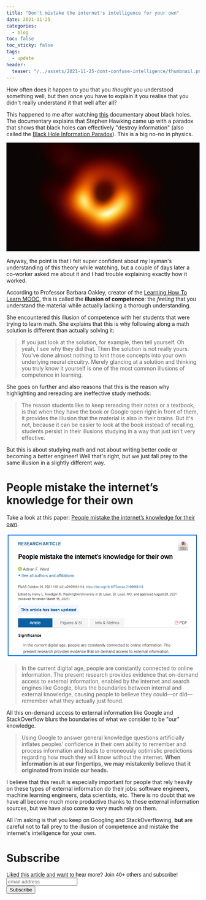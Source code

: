 ```yaml
---
title: "Don't mistake the internet's intelligence for your own"
date: 2021-11-25
categories:
  - blog
toc: false
toc_sticky: false
tags:
  - update
header:
  teaser: "/../assets/2021-11-25-dont-confuse-intelligence/thumbnail.png"
---
```


How often does it happen to you that you *thought* you understood something
well, but then once you have to explain it you realise that you didn't
really understand it that well after all?

This happened to me after watching [this](https://www.imdb.com/title/tt11863046)
documentary about black holes.  The documentary explains that Stephen Hawking
came up with a paradox that shows that black holes can effectively "destroy
information" (also called the [Black Hole Information
Paradox](https://en.wikipedia.org/wiki/Black_hole_information_paradox)). This is
a big no-no in physics. 

![](/../assets/2021-11-25-dont-confuse-intelligence/black-hole.png)

Anyway, the point is that I felt super confident about my layman's understanding
of this theory while watching, but a couple of days later a co-worker asked me
about it and I had trouble explaining exactly how it worked.

According to Professor Barbara Oakley, creator of the [Learning How To Learn
MOOC](https://www.coursera.org/learn/learning-how-to-learn), this is called the
**illusion of competence**: the *feeling* that you understand the material while
actually lacking a thorough understanding. 

She encountered this illusion of competence with her students that were trying
to learn math. She explains that this is why following along a math solution is
different than actually solving it:

> If you just look at the solution, for example, then tell yourself. Oh yeah, I
see why they did that. Then the solution is not really yours. You've done almost
nothing to knit those concepts into your own underlying neural circuitry. Merely
glancing at a solution and thinking you truly know it yourself is one of the
most common illusions of competence in learning. 

She goes on further and also reasons that this is the reason why highlighting and rereading are ineffective study methods:

> The reason students like to keep rereading their notes or a textbook, is that
when they have the book or Google open right in front of them, it provides the
illusion that the material is also in their brains. But it's not, because it can
be easier to look at the book instead of recalling, students persist in their
illusions studying in a way that just isn't very effective. 

But this is about studying math and not about writing better code or becoming a
better engineer! Well that's right, but we just fall prey to the same illusion
in a slightly different way.

# People mistake the internet’s knowledge for their own

Take a look at this paper: [People mistake the internet’s knowledge for their own](https://www.pnas.org/content/118/43/e2105061118).

![](/../assets/2021-11-25-dont-confuse-intelligence/pnas2.png)

> In the current digital age, people are constantly connected to online information. The present research provides evidence that on-demand access to external information, enabled by the internet and search engines like Google, blurs the boundaries between internal and external knowledge, causing people to believe they could—or did—remember what they actually just found.

All this on-demand access to external information like Google and StackOverflow blurs the boundaries of what we consider to be "our" knowledge.

> Using Google to answer general knowledge questions artificially inflates peoples’ confidence in their own ability to remember and process information and leads to erroneously optimistic predictions regarding how much they will know without the internet. **When information is at our fingertips, we may mistakenly believe that it originated from inside our heads.**

I believe that this result is especially important for people that rely heavily
on these types of external information do their jobs: software engineers,
machine learning engineers, data scientists, etc. There is no doubt that we have
all become much more productive thanks to these external information sources,
but we have also come to very much rely on them.

All I'm asking is that you keep on Googling and StackOverflowing, **but** are careful not to fall prey to the illusion of competence and mistake the internet's intelligence for your own.  

# Subscribe

<!-- Begin Mailchimp Signup Form -->
<link href="//cdn-images.mailchimp.com/embedcode/horizontal-slim-10_7.css" rel="stylesheet" type="text/css">
<style type="text/css">
  #mc_embed_signup{background:#fff; clear:left; font:14px Helvetica,Arial,sans-serif; width:100%;}
  /* Add your own Mailchimp form style overrides in your site stylesheet or in this style block.
     We recommend moving this block and the preceding CSS link to the HEAD of your HTML file. */
</style>
<div id="mc_embed_signup">
<form action="https://gmail.us3.list-manage.com/subscribe/post?u=92fe86c389878585bc87837e8&amp;id=50543deff9" method="post" id="mc-embedded-subscribe-form" name="mc-embedded-subscribe-form" class="validate" target="_blank" novalidate>
    <div id="mc_embed_signup_scroll">
  <label for="mce-EMAIL">Liked this article and want to hear more? Join 40+ others and subscribe!</label>
  <input type="email" value="" name="EMAIL" class="email" id="mce-EMAIL" placeholder="email address" required>
    <!-- real people should not fill this in and expect good things - do not remove this or risk form bot signups-->
    <div style="position: absolute; left: -5000px;" aria-hidden="true"><input type="text" name="b_92fe86c389878585bc87837e8_50543deff9" tabindex="-1" value=""></div>
    <div class="clear"><input type="submit" value="Subscribe" name="subscribe" id="mc-embedded-subscribe" class="button"></div>
    </div>
</form>
</div>
<!--End mc_embed_signup-->
